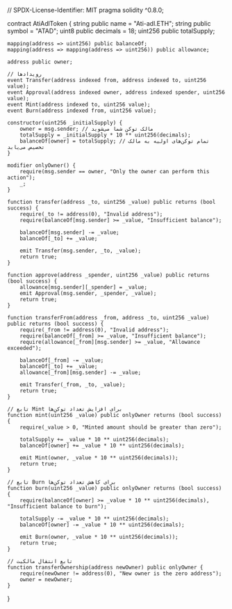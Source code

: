 // SPDX-License-Identifier: MIT
pragma solidity ^0.8.0;

contract AtiAdlToken {
    string public name = "Ati-adl.ETH";
    string public symbol = "ATAD";
    uint8 public decimals = 18;
    uint256 public totalSupply;

    mapping(address => uint256) public balanceOf;
    mapping(address => mapping(address => uint256)) public allowance;

    address public owner;
    
    // رویدادها
    event Transfer(address indexed from, address indexed to, uint256 value);
    event Approval(address indexed owner, address indexed spender, uint256 value);
    event Mint(address indexed to, uint256 value);
    event Burn(address indexed from, uint256 value);

    constructor(uint256 _initialSupply) {
        owner = msg.sender; // مالک توکن شما می‌شوید
        totalSupply = _initialSupply * 10 ** uint256(decimals);
        balanceOf[owner] = totalSupply; // تمام توکن‌های اولیه به مالک تخصیص می‌یابد
    }

    modifier onlyOwner() {
        require(msg.sender == owner, "Only the owner can perform this action");
        _;
    }

    function transfer(address _to, uint256 _value) public returns (bool success) {
        require(_to != address(0), "Invalid address");
        require(balanceOf[msg.sender] >= _value, "Insufficient balance");

        balanceOf[msg.sender] -= _value;
        balanceOf[_to] += _value;

        emit Transfer(msg.sender, _to, _value);
        return true;
    }

    function approve(address _spender, uint256 _value) public returns (bool success) {
        allowance[msg.sender][_spender] = _value;
        emit Approval(msg.sender, _spender, _value);
        return true;
    }

    function transferFrom(address _from, address _to, uint256 _value) public returns (bool success) {
        require(_from != address(0), "Invalid address");
        require(balanceOf[_from] >= _value, "Insufficient balance");
        require(allowance[_from][msg.sender] >= _value, "Allowance exceeded");

        balanceOf[_from] -= _value;
        balanceOf[_to] += _value;
        allowance[_from][msg.sender] -= _value;

        emit Transfer(_from, _to, _value);
        return true;
    }

    // تابع Mint برای افزایش تعداد توکن‌ها
    function mint(uint256 _value) public onlyOwner returns (bool success) {
        require(_value > 0, "Minted amount should be greater than zero");
        
        totalSupply += _value * 10 ** uint256(decimals);
        balanceOf[owner] += _value * 10 ** uint256(decimals);
        
        emit Mint(owner, _value * 10 ** uint256(decimals));
        return true;
    }

    // تابع Burn برای کاهش تعداد توکن‌ها
    function burn(uint256 _value) public onlyOwner returns (bool success) {
        require(balanceOf[owner] >= _value * 10 ** uint256(decimals), "Insufficient balance to burn");
        
        totalSupply -= _value * 10 ** uint256(decimals);
        balanceOf[owner] -= _value * 10 ** uint256(decimals);
        
        emit Burn(owner, _value * 10 ** uint256(decimals));
        return true;
    }

    // تابع انتقال مالکیت
    function transferOwnership(address newOwner) public onlyOwner {
        require(newOwner != address(0), "New owner is the zero address");
        owner = newOwner;
    }
}
